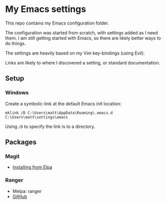 # My Emacs settings

This repo contains my Emacs configuration folder.

The configuration was started from scratch, with settings added as I need them.
I am still getting started with Emacs, so there are likely better ways to do things.

The settings are heavily based on my Vim key-bindings (using Evil).

Links are likely to where I discovered a setting, or standard documentation.

## Setup

### Windows

Create a symbolic-link at the default Emacs init location:

	mklink /D C:\Users\matt\AppData\Roaming\.emacs.d C:\Users\matt\settings\emacs

Using `/D` to specify the link is to a directory.


## Packages

### Magit

- [Installing from Elpa](https://magit.vc/manual/magit/Installing-from-an-Elpa-Archive.html#Installing-from-an-Elpa-Archive)

### Ranger

- Melpa: ranger
- [GitHub](https://github.com/ralesi/ranger.el)
